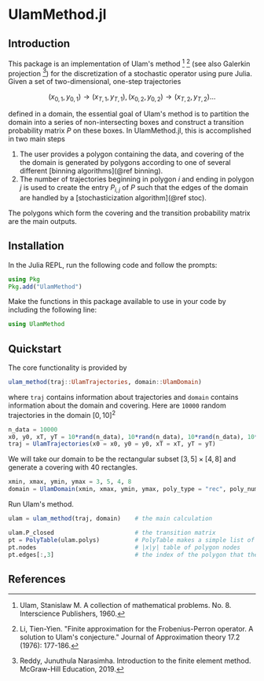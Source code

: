 # UlamMethod.jl

## Introduction

This package is an implementation of Ulam's method [^1] [^2] (see also Galerkin projection [^3]) for the discretization of a stochastic operator using pure Julia. Given a set of two-dimensional, one-step trajectories 
```math
(x_{0, 1}, y_{0, 1}) \to  (x_{T, 1}, y_{T, 1}), (x_{0, 2}, y_{0, 2}) \to  (x_{T, 2}, y_{T, 2}) \dots
```
defined in a domain, the essential goal of Ulam's method is to partition the domain into a series of non-intersecting boxes and construct a transition probability matrix $P$ on these boxes. In UlamMethod.jl, this is accomplished in two main steps

1. The user provides a polygon containing the data, and covering of the the domain is generated by polygons according to one of several different [binning algorithms](@ref binning).
2. The number of trajectories beginning in polygon $i$ and ending in polygon $j$ is used to create the entry $P_{i, j}$ of $P$ such that the edges of the domain are handled by a [stochasticization algorithm](@ref stoc).

The polygons which form the covering and the transition probability matrix are the main outputs.

## Installation

In the Julia REPL, run the following code and follow the prompts:

```julia
using Pkg
Pkg.add("UlamMethod")
```

Make the functions in this package available to use in your code by including the following line:

```julia
using UlamMethod
```

## Quickstart

The core functionality is provided by 
```julia
ulam_method(traj::UlamTrajectories, domain::UlamDomain)
``` 
where `traj` contains information about trajectories and `domain` contains information about the domain and covering. Here are `10000` random trajectories in the domain $[0, 10]^2$

```julia
n_data = 10000
x0, y0, xT, yT = 10*rand(n_data), 10*rand(n_data), 10*rand(n_data), 10*rand(n_data)
traj = UlamTrajectories(x0 = x0, y0 = y0, xT = xT, yT = yT)
```

We will take our domain to be the rectangular subset $[3, 5] \times [4, 8]$ and generate a covering with 40 rectangles.

```julia
xmin, xmax, ymin, ymax = 3, 5, 4, 8
domain = UlamDomain(xmin, xmax, ymin, ymax, poly_type = "rec", poly_number = 40)
```

Run Ulam's method.

```julia
ulam = ulam_method(traj, domain)    # the main calculation

ulam.P_closed                       # the transition matrix
pt = PolyTable(ulam.polys)          # PolyTable makes a simple list of nodes and edges
pt.nodes                            # |x|y| table of polygon nodes
pt.edges[:,3]                       # the index of the polygon that the i'th node belongs to
```

## References

[^1]: Ulam, Stanislaw M. A collection of mathematical problems. No. 8. Interscience Publishers, 1960.

[^2]: Li, Tien-Yien. "Finite approximation for the Frobenius-Perron operator. A solution to Ulam's conjecture." Journal of Approximation theory 17.2 (1976): 177-186.

[^3]: Reddy, Junuthula Narasimha. Introduction to the finite element method. McGraw-Hill Education, 2019.

